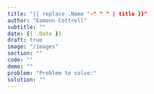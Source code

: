 ```yaml
---
title: "{{ replace .Name "-" " " | title }}"
author: "Eamonn Cottrell"
subtitle: ""
date: {{ .Date }}
draft: true
image: "/images"
section: ""
code: ""
demo: ""
problem: "Problem to solve:"
solution: ""
---
```


